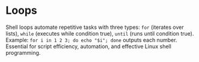 # Loops

Shell loops automate repetitive tasks with three types: `for` (iterates over lists), `while` (executes while condition true), `until` (runs until condition true). Example: `for i in 1 2 3; do echo "$i"; done` outputs each number. Essential for script efficiency, automation, and effective Linux shell programming.


